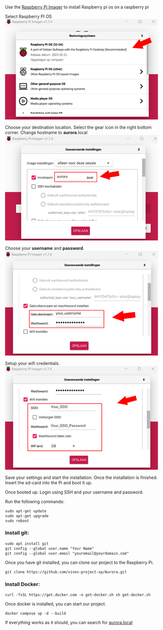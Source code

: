 Use the [Raspberry Pi Imager](https://www.raspberrypi.com/software/) to install Raspberry pi os on a raspberry pi

Select Raspberry PI OS
![RaspberryPiOs](./Documenten/Raspberry%20pi/installation1.png)

Choose your destination location.
Select the gear icon in the right bottom corner.
Change hostname to **aurora**.local
![aurora.local](./Documenten/Raspberry%20pi/installation2.png)

Choose your **username** and **password**.
![username/password](./Documenten/Raspberry%20pi/installation3.png)

Setup your wifi credentials.
![username/password](./Documenten/Raspberry%20pi/installation4.png)

Save your settings and start the installation.
Once the installation is finished.
Insert the sd-card into the Pi and boot it up.

Once booted up. Login using SSH and your username and password.

Run the following commands:
```
sudo apt-get update
sudo apt-get upgrade
sudo reboot
```

### Install git:
```
sudo apt install git
git config --global user.name "Your Name"
git config --global user.email "youremail@yourdomain.com"
```

Once you have git installed, you can clone our project to the Raspberry Pi.
```
git clone https://github.com/vives-project-xp/Aurora.git
```

### Install Docker:
```
curl -fsSL https://get.docker.com -o get-docker.sh sh get-docker.sh
```

Once docker is installed, you can start our project.
```
docker compose up -d --build
```

If everything works as it should, you can search for [aurora.local](aurora.local)